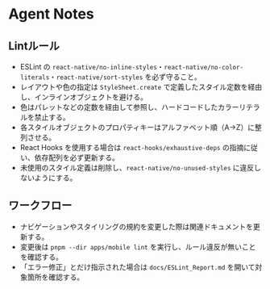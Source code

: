﻿# Agent Notes

## Lintルール

- ESLint の `react-native/no-inline-styles`・`react-native/no-color-literals`・`react-native/sort-styles` を必ず守ること。
- レイアウトや色の指定は `StyleSheet.create` で定義したスタイル定数を経由し、インラインオブジェクトを避ける。
- 色はパレットなどの定数を経由して参照し、ハードコードしたカラーリテラルを禁止する。
- 各スタイルオブジェクトのプロパティキーはアルファベット順（A→Z）に整列させる。
- React Hooks を使用する場合は `react-hooks/exhaustive-deps` の指摘に従い、依存配列を必ず更新する。
- 未使用のスタイル定義は削除し、`react-native/no-unused-styles` に違反しないようにする。

## ワークフロー

- ナビゲーションやスタイリングの規約を変更した際は関連ドキュメントを更新する。
- 変更後は `pnpm --dir apps/mobile lint` を実行し、ルール違反が無いことを確認する。
- 「エラー修正」とだけ指示された場合は `docs/ESLint_Report.md` を開いて対象箇所を確認する。
